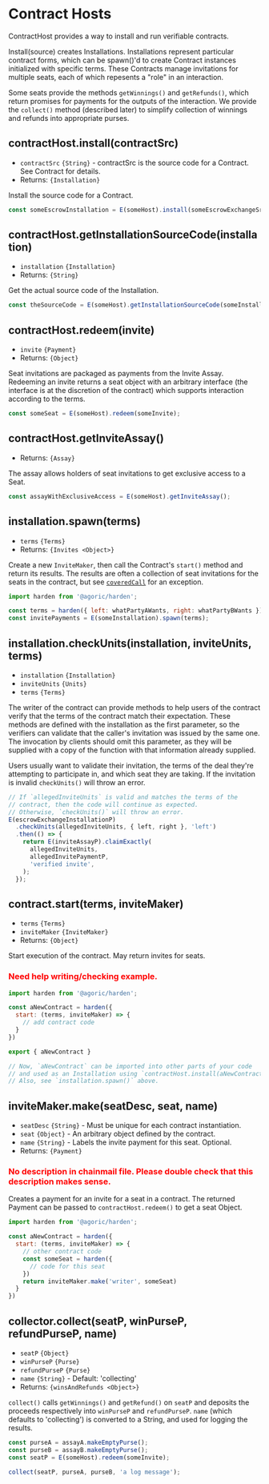 # Contract Hosts

ContractHost provides a way to install and run verifiable contracts.

Install(source) creates Installations. Installations represent particular
contract forms, which can be spawn()'d to create Contract instances
initialized with specific terms. These Contracts manage invitations for
multiple seats, each of which repesents a "role" in an interaction.

Some seats provide the methods `getWinnings()` and `getRefunds()`, which return
promises for payments for the outputs of the interaction. We provide the
`collect()` method (described later) to simplify collection of winnings and
refunds into appropriate purses.

## contractHost.install(contractSrc)
- `contractSrc` `{String}` - contractSrc is the source code for a Contract. See Contract for details.
- Returns: `{Installation}`

Install the source code for a Contract.

```js
const someEscrowInstallation = E(someHost).install(someEscrowExchangeSrc);
```

## contractHost.getInstallationSourceCode(installation)
- `installation` `{Installation}`
- Returns: `{String}`

Get the actual source code of the Installation.

```js
const theSourceCode = E(someHost).getInstallationSourceCode(someInstallation);
```

## contractHost.redeem(invite)
- `invite` `{Payment}`
- Returns: `{Object}`

Seat invitations are packaged as payments from the Invite Assay. Redeeming an invite returns a seat object with an arbitrary interface (the interface is at the discretion of the contract) which supports interaction according to the terms.

```js
const someSeat = E(someHost).redeem(someInvite);
```

## contractHost.getInviteAssay()
- Returns: `{Assay}`

The assay allows holders of seat invitations to get exclusive access to a Seat.

```js
const assayWithExclusiveAccess = E(someHost).getInviteAssay();
```

## installation.spawn(terms)
- `terms` `{Terms}`
- Returns: `{Invites <Object>}`

Create a new `InviteMaker`, then call the Contract's `start()` method and return its results. The results are often a collection of seat invitations for the seats in the contract, but see [`coveredCall`](https://github.com/Agoric/ERTP/blob/master/core/coveredCall.js) for an exception.

```js
import harden from '@agoric/harden';

const terms = harden({ left: whatPartyAWants, right: whatPartyBWants });
const invitePayments = E(someInstallation).spawn(terms);
```

## installation.checkUnits(installation, inviteUnits, terms)
- `installation` `{Installation}`
- `inviteUnits` `{Units}`
- `terms` `{Terms}`

The writer of the contract can provide methods to help users of the contract verify that the terms of the contract match their expectation. These methods are defined with the installation as the first parameter, so the verifiers can validate that the caller's invitation was issued by the same one. The invocation by clients should omit this parameter, as they will be supplied with a copy of the function with that information already supplied.

Users usually want to validate their invitation, the terms of the deal they're attempting to participate in, and which seat they are taking. If the invitation is invalid `checkUnits()` will throw an error.

```js
// If `allegedInviteUnits` is valid and matches the terms of the
// contract, then the code will continue as expected.
// Otherwise, `checkUnits()` will throw an error.
E(escrowExchangeInstallationP)
  .checkUnits(allegedInviteUnits, { left, right }, 'left')
  .then(() => {
    return E(inviteAssayP).claimExactly(
      allegedInviteUnits,
      allegedInvitePaymentP,
      'verified invite',
    );
  });
  ```

## contract.start(terms, inviteMaker)
- `terms` `{Terms}`
- `inviteMaker` `{InviteMaker}`
- Returns: `{Object}`

Start execution of the contract. May return invites for seats.

### <span style="color:red">Need help writing/checking example.</span>
```js
import harden from '@agoric/harden';

const aNewContract = harden({
  start: (terms, inviteMaker) => {
    // add contract code
  }
})

export { aNewContract }

// Now, `aNewContract` can be imported into other parts of your code
// and used as an Installation using `contractHost.install(aNewContract)`
// Also, see `installation.spawn()` above.
```

## inviteMaker.make(seatDesc, seat, name)
- `seatDesc` `{String}` - Must be unique for each contract instantiation.
- `seat` `{Object}` - An arbitrary object defined by the contract.
- `name` `{String}` - Labels the invite payment for this seat. Optional.
- Returns: `{Payment}`

### <span style="color:red">No description in chainmail file. Please double check that this description makes sense.</span>
Creates a payment for an invite for a seat in a contract. The returned Payment can be passed to `contractHost.redeem()` to get a seat Object.

```js
import harden from '@agoric/harden';

const aNewContract = harden({
  start: (terms, inviteMaker) => {
    // other contract code
    const someSeat = harden({
      // code for this seat
    })
    return inviteMaker.make('writer', someSeat)
  }
})
```

## collector.collect(seatP, winPurseP, refundPurseP, name)
- `seatP` `{Object}`
- `winPurseP` `{Purse}`
- `refundPurseP` `{Purse}`
- `name` `{String}` - Default: 'collecting'
- Returns: `{winsAndRefunds <Object>}`

`collect()` calls `getWinnings()` and `getRefund()` on `seatP` and deposits the proceeds respectively into `winPurseP` and `refundPurseP`. `name` (which defaults to 'collecting') is converted to a String, and used for logging the results.

```js
const purseA = assayA.makeEmptyPurse();
const purseB = assayB.makeEmptyPurse();
const seatP = E(someHost).redeem(someInvite);

collect(seatP, purseA, purseB, 'a log message');
```